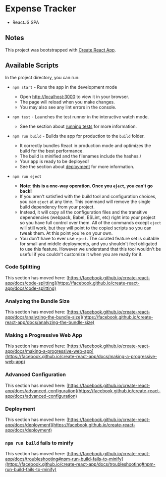 # Expense Tracker
- ReactJS SPA
## Notes

This project was bootstrapped with [Create React App](https://github.com/facebook/create-react-app).

## Available Scripts

In the project directory, you can run:

- `npm start` - Runs the app in the development mode

  - Open [http://localhost:3000](http://localhost:3000) to view it in your browser.
  - The page will reload when you make changes.
  - You may also see any lint errors in the console.

- `npm test` - Launches the test runner in the interactive watch mode.

  - See the section about [running tests](https://facebook.github.io/create-react-app/docs/running-tests) for more information.

- `npm run build` - Builds the app for production to the `build` folder.
  - It correctly bundles React in production mode and optimizes the build for the best performance.
  - The build is minified and the filenames include the hashes.\
  - Your app is ready to be deployed!
  - See the section about [deployment](https://facebook.github.io/create-react-app/docs/deployment) for more information.

- `npm run eject` 
  - **Note: this is a one-way operation. Once you `eject`, you can't go back!**
  - If you aren't satisfied with the build tool and configuration choices, you can `eject` at any time. This command will remove the single build dependency from your project.
  - Instead, it will copy all the configuration files and the transitive dependencies (webpack, Babel, ESLint, etc) right into your project so you have full control over them. All of the commands except `eject` will still work, but they will point to the copied scripts so you can tweak them. At this point you're on your own.
  - You don't have to ever use `eject`. The curated feature set is suitable for small and middle deployments, and you shouldn't feel obligated to use this feature. However we understand that this tool wouldn't be useful if you couldn't customize it when you are ready for it.

### Code Splitting

This section has moved here: [https://facebook.github.io/create-react-app/docs/code-splitting](https://facebook.github.io/create-react-app/docs/code-splitting)

### Analyzing the Bundle Size

This section has moved here: [https://facebook.github.io/create-react-app/docs/analyzing-the-bundle-size](https://facebook.github.io/create-react-app/docs/analyzing-the-bundle-size)

### Making a Progressive Web App

This section has moved here: [https://facebook.github.io/create-react-app/docs/making-a-progressive-web-app](https://facebook.github.io/create-react-app/docs/making-a-progressive-web-app)

### Advanced Configuration

This section has moved here: [https://facebook.github.io/create-react-app/docs/advanced-configuration](https://facebook.github.io/create-react-app/docs/advanced-configuration)

### Deployment

This section has moved here: [https://facebook.github.io/create-react-app/docs/deployment](https://facebook.github.io/create-react-app/docs/deployment)

### `npm run build` fails to minify

This section has moved here: [https://facebook.github.io/create-react-app/docs/troubleshooting#npm-run-build-fails-to-minify](https://facebook.github.io/create-react-app/docs/troubleshooting#npm-run-build-fails-to-minify)
